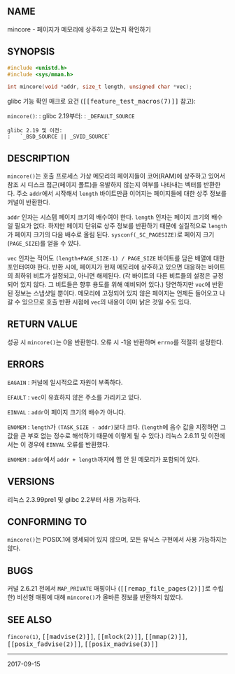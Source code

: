 ## NAME

mincore - 페이지가 메모리에 상주하고 있는지 확인하기

## SYNOPSIS

```c
#include <unistd.h>
#include <sys/mman.h>

int mincore(void *addr, size_t length, unsigned char *vec);
```

glibc 기능 확인 매크로 요건 (<tt>[[feature_test_macros(7)]]</tt> 참고):

`mincore()`:
:   glibc 2.19부터:
    :   `_DEFAULT_SOURCE`

    glibc 2.19 및 이전:
    :   `_BSD_SOURCE || _SVID_SOURCE`

## DESCRIPTION

`mincore()`는 호출 프로세스 가상 메모리의 페이지들이 코어(RAM)에 상주하고 있어서 참조 시 디스크 접근(페이지 폴트)을 유발하지 않는지 여부를 나타내는 벡터를 반환한다. 주소 `addr`에서 시작해서 `length` 바이트만큼 이어지는 페이지들에 대한 상주 정보를 커널이 반환한다.

`addr` 인자는 시스템 페이지 크기의 배수여야 한다. `length` 인자는 페이지 크기의 배수일 필요가 없다. 하지만 페이지 단위로 상주 정보를 반환하기 때문에 실질적으로 `length`가 페이지 크기의 다음 배수로 올림 된다. `sysconf(_SC_PAGESIZE)`로 페이지 크기(`PAGE_SIZE`)를 얻을 수 있다.

`vec` 인자는 적어도 `(length+PAGE_SIZE-1) / PAGE_SIZE` 바이트를 담은 배열에 대한 포인터여야 한다. 반환 시에, 페이지가 현재 메모리에 상주하고 있으면 대응하는 바이트의 최하위 비트가 설정되고, 아니면 해제된다. (각 바이트의 다른 비트들의 설정은 규정되어 있지 않다. 그 비트들은 향후 용도를 위해 예비되어 있다.) 당연하지만 `vec`에 반환된 정보는 스냅샷일 뿐이다. 메모리에 고정되어 있지 않은 페이지는 언제든 들어오고 나갈 수 있으므로 호출 반환 시점에 `vec`의 내용이 이미 낡은 것일 수도 있다.

## RETURN VALUE

성공 시 `mincore()`는 0을 반환한다. 오류 시 -1을 반환하며 `errno`를 적절히 설정한다.

## ERRORS

`EAGAIN`
:   커널에 일시적으로 자원이 부족하다.

`EFAULT`
:   `vec`이 유효하지 않은 주소를 가리키고 있다.

`EINVAL`
:   `addr`이 페이지 크기의 배수가 아니다.

`ENOMEM`
:   `length`가 `(TASK_SIZE - addr)`보다 크다. (`length`에 음수 값을 지정하면 그 값을 큰 부호 없는 정수로 해석하기 때문에 이렇게 될 수 있다.) 리눅스 2.6.11 및 이전에서는 이 경우에 `EINVAL` 오류를 반환했다.

`ENOMEM`
:   `addr`에서 `addr + length`까지에 맵 안 된 메모리가 포함되어 있다.

## VERSIONS

리눅스 2.3.99pre1 및 glibc 2.2부터 사용 가능하다.

## CONFORMING TO

`mincore()`는 POSIX.1에 명세되어 있지 않으며, 모든 유닉스 구현에서 사용 가능하지는 않다.

## BUGS

커널 2.6.21 전에서 `MAP_PRIVATE` 매핑이나 (<tt>[[remap_file_pages(2)]]</tt>로 수립한) 비선형 매핑에 대해 `mincore()`가 올바른 정보를 반환하지 않았다.

## SEE ALSO

`fincore(1)`, <tt>[[madvise(2)]]</tt>, <tt>[[mlock(2)]]</tt>, <tt>[[mmap(2)]]</tt>, <tt>[[posix_fadvise(2)]]</tt>, <tt>[[posix_madvise(3)]]</tt>

----

2017-09-15
